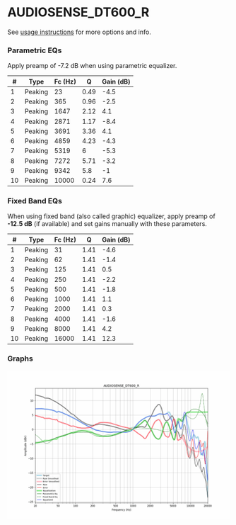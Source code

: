# AUDIOSENSE_DT600_R
See [usage instructions](https://github.com/jaakkopasanen/AutoEq#usage) for more options and info.

### Parametric EQs
Apply preamp of -7.2 dB when using parametric equalizer.

|   # | Type    |   Fc (Hz) |    Q |   Gain (dB) |
|-----|---------|-----------|------|-------------|
|   1 | Peaking |        23 | 0.49 |        -4.5 |
|   2 | Peaking |       365 | 0.96 |        -2.5 |
|   3 | Peaking |      1647 | 2.12 |         4.1 |
|   4 | Peaking |      2871 | 1.17 |        -8.4 |
|   5 | Peaking |      3691 | 3.36 |         4.1 |
|   6 | Peaking |      4859 | 4.23 |        -4.3 |
|   7 | Peaking |      5319 | 6    |        -5.3 |
|   8 | Peaking |      7272 | 5.71 |        -3.2 |
|   9 | Peaking |      9342 | 5.8  |        -1   |
|  10 | Peaking |     10000 | 0.24 |         7.6 |

### Fixed Band EQs
When using fixed band (also called graphic) equalizer, apply preamp of **-12.5 dB** (if available) and set gains manually with these parameters.

|   # | Type    |   Fc (Hz) |    Q |   Gain (dB) |
|-----|---------|-----------|------|-------------|
|   1 | Peaking |        31 | 1.41 |        -4.6 |
|   2 | Peaking |        62 | 1.41 |        -1.4 |
|   3 | Peaking |       125 | 1.41 |         0.5 |
|   4 | Peaking |       250 | 1.41 |        -2.2 |
|   5 | Peaking |       500 | 1.41 |        -1.8 |
|   6 | Peaking |      1000 | 1.41 |         1.1 |
|   7 | Peaking |      2000 | 1.41 |         0.3 |
|   8 | Peaking |      4000 | 1.41 |        -1.6 |
|   9 | Peaking |      8000 | 1.41 |         4.2 |
|  10 | Peaking |     16000 | 1.41 |        12.3 |

### Graphs
![](./AUDIOSENSE_DT600_R.png)
